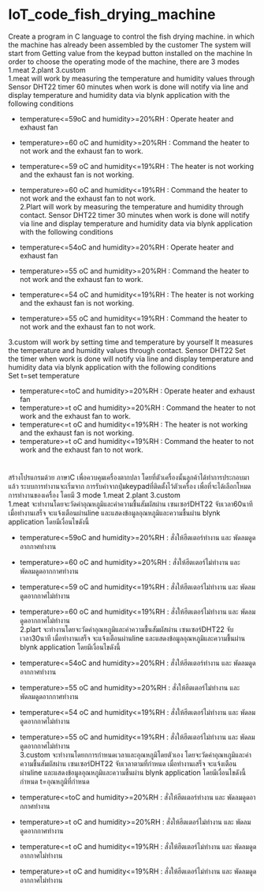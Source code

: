 # IoT_code_fish_drying_machine
Create a program in C language to control the fish drying machine. in which the machine has already been assembled by the customer The system will start from Getting value from the keypad button installed on the machine In order to choose the operating mode of the machine, there are 3 modes 1.meat 2.plant 3.custom    
1.meat will work by measuring the temperature and humidity values through Sensor DHT22 timer 60 minutes when work is done will notify via line and display temperature and humidity data via blynk application with the following conditions  
   - temperature<=59oC and humidity>=20%RH : Operate heater and exhaust fan
   - temperature>=60 oC and humidity>=20%RH : Command the heater to not work and the exhaust fan to work.
   - temperature<=59 oC and humidity<=19%RH : The heater is not working and the exhaust fan is not working.
   - temperature>=60 oC and humidity<=19%RH : Command the heater to not work and the exhaust fan to not work.    
2.Plart will work by measuring the temperature and humidity through contact. Sensor DHT22 timer 30 minutes when work is done will notify via line and display temperature and humidity data via blynk application with the following conditions    

   - temperature<=54oC and humidity>=20%RH : Operate heater and exhaust fan
   - temperature>=55 oC and humidity>=20%RH : Command the heater to not work and the exhaust fan to work.
   - temperature<=54 oC and humidity<=19%RH : The heater is not working and the exhaust fan is not working.
   - temperature>=55 oC and humidity<=19%RH : Command the heater to not work and the exhaust fan to not work.    
   
3.custom will work by setting time and temperature by yourself It measures the temperature and humidity values through contact. Sensor DHT22 Set the timer when work is done will notify via line and display temperature and humidity data via blynk application with the following conditions    
   Set t=set temperature    

   - temperature<=toC and humidity>=20%RH : Operate heater and exhaust fan
   - temperature>=t oC and humidity>=20%RH : Command the heater to not work and the exhaust fan to work.
   - temperature<=t oC and humidity<=19%RH : The heater is not working and the exhaust fan is not working.
   - temperature>=t oC and humidity<=19%RH : Command the heater to not work and the exhaust fan to not work.    
 #
 สร้างโปรแกรมด้วย ภาษาC เพื่อควบคุมเครื่องตากปลา โดยที่ตัวเครื่องนั้นลูกค้าได้ทำการประกอบมาแล้ว ระบบการทำงานจะเริ่มจาก การรับค่าจากปุ่มkeypadที่ติดตั้งไว้ตัวเครื่อง เพื่อที่จะได้เลือกโหมดการทำงานของเครื่อง โดยมี 3 mode  1.meat 2.plant 3.custom    
1.meat จะทำงานโดยจะวัดค่าอุณหภูมิและค่าความชื้นสัมผัสผ่าน เซนเซอร์DHT22 จับเวลา60นาที เมื่อทำงานเสร็จ จะแจ้งเตือนผ่านline และแสดงข้อมูลอุณหภูมิและความชื้นผ่าน blynk application โดยมีเงื่อนไขดังนี้    
  - temperature<=59oC and humidity>=20%RH : สั่งให้ฮีตเตอร์ทำงาน และ พัดลมดูดอากกาศทำงาน
  - temperature>=60 oC and humidity>=20%RH : สั่งให้ฮีตเตอร์ไม่ทำงาน และ พัดลมดูดอากกาศทำงาน
  - temperature<=59 oC and humidity<=19%RH : สั่งให้ฮีตเตอร์ไม่ทำงาน และ พัดลมดูดอากกาศไม่ทำงาน
  - temperature>=60 oC and humidity<=19%RH : สั่งให้ฮีตเตอร์ไม่ทำงาน และ พัดลมดูดอากกาศไม่ทำงาน    
2.plart จะทำงานโดยจะวัดค่าอุณหภูมิและค่าความชื้นสัมผัสผ่าน เซนเซอร์DHT22 จับเวลา30นาที เมื่อทำงานเสร็จ จะแจ้งเตือนผ่านline และแสดงข้อมูลอุณหภูมิและความชื้นผ่าน blynk application โดยมีเงื่อนไขดังนี้    

  - temperature<=54oC and humidity>=20%RH : สั่งให้ฮีตเตอร์ทำงาน และ พัดลมดูดอากกาศทำงาน
  - temperature>=55 oC and humidity>=20%RH : สั่งให้ฮีตเตอร์ไม่ทำงาน และ พัดลมดูดอากกาศทำงาน
  - temperature<=54 oC and humidity<=19%RH : สั่งให้ฮีตเตอร์ไม่ทำงาน และ พัดลมดูดอากกาศไม่ทำงาน
  - temperature>=55 oC and humidity<=19%RH : สั่งให้ฮีตเตอร์ไม่ทำงาน และ พัดลมดูดอากกาศไม่ทำงาน    
3.custom จะทำงานโดยกการกำหนดเวลาและอุณหภูมิโดยตัวเอง โดยจะวัดค่าอุณหภูมิและค่าความชื้นสัมผัสผ่าน เซนเซอร์DHT22 จับเวลาตามที่กำหนด เมื่อทำงานเสร็จ จะแจ้งเตือนผ่านline และแสดงข้อมูลอุณหภูมิและความชื้นผ่าน blynk application โดยมีเงื่อนไขดังนี้    
  กำหนด t=อุณหภูมิที่กำหนด    

  - temperature<=toC and humidity>=20%RH : สั่งให้ฮีตเตอร์ทำงาน และ พัดลมดูดอากกาศทำงาน
  - temperature>=t oC and humidity>=20%RH : สั่งให้ฮีตเตอร์ไม่ทำงาน และ พัดลมดูดอากกาศทำงาน
  - temperature<=t oC and humidity<=19%RH : สั่งให้ฮีตเตอร์ไม่ทำงาน และ พัดลมดูดอากกาศไม่ทำงาน
  - temperature>=t oC and humidity<=19%RH : สั่งให้ฮีตเตอร์ไม่ทำงาน และ พัดลมดูดอากกาศไม่ทำงาน    
